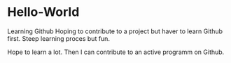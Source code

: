# Hello-World
Learning Github
Hoping to contribute to a project but haver to learn Github first.
Steep learning proces but fun.

Hope to learn a lot.
Then I can contribute to an active programm on Github. 

